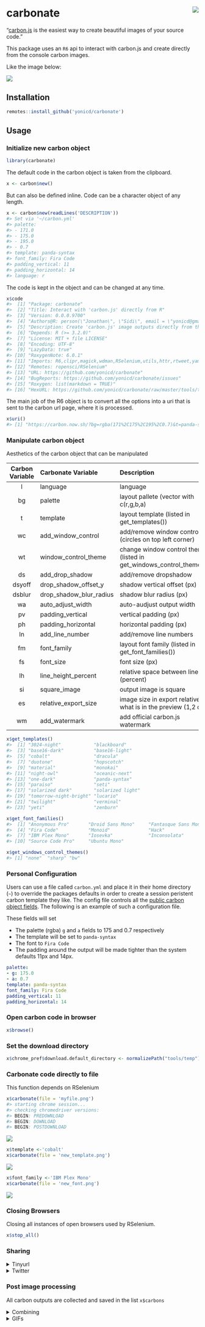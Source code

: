 
<!-- README.md is generated from README.Rmd. Please edit that file -->

# carbonate <img src="tools/temp/hex.gif" align="right" />

“[carbon.js](https://carbon.now.sh/about) is the easiest way to create
beautiful images of your source code.”

This package uses an `R6` api to interact with carbon.js and create
directly from the console carbon images.

Like the image below:

![](tools/temp/myfile.png)

## Installation

``` r
remotes::install_github('yonicd/carbonate')
```

## Usage

### Initialize new carbon object

``` r
library(carbonate)
```

The default code in the carbon object is taken from the clipboard.

``` r
x <- carbon$new()
```

But can also be defined inline. Code can be a character object of any
length.

``` r
x <- carbon$new(readLines('DESCRIPTION'))
#> Set via '~/carbon.yml'
#> palette:
#> - 171.0
#> - 175.0
#> - 195.0
#> - 0.7
#> template: panda-syntax
#> font_family: Fira Code
#> padding_vertical: 11
#> padding_horizontal: 14
#> language: r
```

The code is kept in the object and can be changed at any time.

``` r
x$code
#>  [1] "Package: carbonate"                                                                                 
#>  [2] "Title: Interact with 'carbon.js' directly from R"                                                   
#>  [3] "Version: 0.0.0.9700"                                                                                
#>  [4] "Authors@R: person(\"Jonathan\", \"Sidi\", email = \"yonicd@gmail.com\", role = c(\"aut\", \"cre\"))"
#>  [5] "Description: Create 'carbon.js' image outputs directly from the 'R' console."                       
#>  [6] "Depends: R (>= 3.2.0)"                                                                              
#>  [7] "License: MIT + file LICENSE"                                                                        
#>  [8] "Encoding: UTF-8"                                                                                    
#>  [9] "LazyData: true"                                                                                     
#> [10] "RoxygenNote: 6.0.1"                                                                                 
#> [11] "Imports: R6,clipr,magick,wdman,RSelenium,utils,httr,rtweet,yaml"                                    
#> [12] "Remotes: ropensci/RSelenium"                                                                        
#> [13] "URL: https://github.com/yonicd/carbonate"                                                           
#> [14] "BugReports: https://github.com/yonicd/carbonate/issues"                                             
#> [15] "Roxygen: list(markdown = TRUE)"                                                                     
#> [16] "HexURL: https://github.com/yonicd/carbonate/raw/master/tools/temp/hex.gif"
```

The main job of the R6 object is to convert all the options into a uri
that is sent to the carbon url page, where it is processed.

``` r
x$uri()
#> [1] "https://carbon.now.sh/?bg=rgba(171%2C175%2C195%2C0.7)&t=panda-syntax&wt=none&l=r&ds=true&dsyoff=20px&dsblur=68px&wc=true&wa=true&pv=11px&ph=14px&ln=false&fm=Fira%20Code&fs=14px&lh=133%25&si=false&es=1x&wm=false&ts=false&code=Package%253A%2520carbonate%250ATitle%253A%2520Interact%2520with%2520%27carbon.js%27%2520directly%2520from%2520R%250AVersion%253A%25200.0.0.9700%250AAuthors%2540R%253A%2520person(%2522Jonathan%2522%252C%2520%2522Sidi%2522%252C%2520email%2520%253D%2520%2522yonicd%2540gmail.com%2522%252C%2520role%2520%253D%2520c(%2522aut%2522%252C%2520%2522cre%2522))%250ADescription%253A%2520Create%2520%27carbon.js%27%2520image%2520outputs%2520directly%2520from%2520the%2520%27R%27%2520console.%250ADepends%253A%2520R%2520(%253E%253D%25203.2.0)%250ALicense%253A%2520MIT%2520+%2520file%2520LICENSE%250AEncoding%253A%2520UTF-8%250ALazyData%253A%2520true%250ARoxygenNote%253A%25206.0.1%250AImports%253A%2520R6%252Cclipr%252Cmagick%252Cwdman%252CRSelenium%252Cutils%252Chttr%252Crtweet%252Cyaml%250ARemotes%253A%2520ropensci%252FRSelenium%250AURL%253A%2520https%253A%252F%252Fgithub.com%252Fyonicd%252Fcarbonate%250ABugReports%253A%2520https%253A%252F%252Fgithub.com%252Fyonicd%252Fcarbonate%252Fissues%250ARoxygen%253A%2520list(markdown%2520%253D%2520TRUE)%250AHexURL%253A%2520https%253A%252F%252Fgithub.com%252Fyonicd%252Fcarbonate%252Fraw%252Fmaster%252Ftools%252Ftemp%252Fhex.gif"
```

### Manipulate carbon object

Aesthetics of the carbon object that can be
manipulated

| Carbon Variable | Carbonate Variable         | Description                                                              |         Default          |
| :-------------: | :------------------------- | :----------------------------------------------------------------------- | :----------------------: |
|        l        | language                   | language                                                                 |            r             |
|       bg        | palette                    | layout pallete (vector with c(r,g,b,a)                                   | c(r=171,g=184,b=195,a=1) |
|        t        | template                   | layout template (listed in get\_templates())                             |          ‘seti’          |
|       wc        | add\_window\_control       | add/remove window controls (circles on top left corner)                  |           TRUE           |
|       wt        | window\_control\_theme     | change window control themes (listed in get\_windows\_control\_themes()) |          ‘none’          |
|       ds        | add\_drop\_shadow          | add/remove dropshadow                                                    |           TRUE           |
|     dsyoff      | drop\_shadow\_offset\_y    | shadow vertical offset (px)                                              |            20            |
|     dsblur      | drop\_shadow\_blur\_radius | shadow blur radius (px)                                                  |            68            |
|       wa        | auto\_adjust\_width        | auto-audjust output width                                                |           TRUE           |
|       pv        | padding\_vertical          | vertical padding (px)                                                    |            48            |
|       ph        | padding\_horizontal        | horizontal padding (px)                                                  |            32            |
|       ln        | add\_line\_number          | add/remove line numbers                                                  |          FALSE           |
|       fm        | font\_family               | layout font family (listed in get\_font\_families())                     |          ‘Hack’          |
|       fs        | font\_size                 | font size (px)                                                           |            14            |
|       lh        | line\_height\_percent      | relative space between lines (percent)                                   |           133            |
|       si        | square\_image              | output image is square                                                   |          FALSE           |
|       es        | relative\_export\_size     | image size in export relative to what is in the preview (1,2 or 4)       |            1             |
|       wm        | add\_watermark             | add official carbon.js watermark                                         |          FALSE           |

``` r
x$get_templates()
#>  [1] "3024-night"            "blackboard"           
#>  [3] "base16-dark"           "base16-light"         
#>  [5] "cobalt"                "dracula"              
#>  [7] "duotone"               "hopscotch"            
#>  [9] "material"              "monokai"              
#> [11] "night-owl"             "oceanic-next"         
#> [13] "one-dark"              "panda-syntax"         
#> [15] "paraiso"               "seti"                 
#> [17] "solarized dark"        "solarized light"      
#> [19] "tomorrow-night-bright" "lucario"              
#> [21] "twilight"              "verminal"             
#> [23] "yeti"                  "zenburn"
```

``` r
x$get_font_families()
#>  [1] "Anonymous Pro"       "Droid Sans Mono"     "Fantasque Sans Mono"
#>  [4] "Fira Code"           "Monoid"              "Hack"               
#>  [7] "IBM Plex Mono"       "Iosevka"             "Inconsolata"        
#> [10] "Source Code Pro"     "Ubuntu Mono"
```

``` r
x$get_windows_control_themes()
#> [1] "none"  "sharp" "bw"
```

### Personal Configuration

Users can use a file called `carbon.yml` and place it in their home
directory (`~`) to override the packages defaults in order to create a
session peristent carbon template they like. The config file controls
all the [public carbon object fields](#manipulate-carbon-object). The
following is an example of such a configuration file.

These fields will set

  - The palette (rgba) `g` and `a` fields to 175 and 0.7 respectively
  - The template will be set to `panda-syntax`
  - The font to `Fira Code`
  - The padding around the output will be made tighter than the system
    defaults 11px and 14px.

<!-- end list -->

``` yml
palette:
- g: 175.0
- a: 0.7
template: panda-syntax
font_family: Fira Code
padding_vertical: 11
padding_horizontal: 14
```

### Open carbon code in browser

``` r
x$browse()
```

### Set the download directory

``` r
x$chrome_pref$download.default_directory <- normalizePath("tools/temp")
```

### Carbonate code directly to file

This function depends on RSelenium

``` r
x$carbonate(file = 'myfile.png')
#> starting chrome session...
#> checking chromedriver versions:
#> BEGIN: PREDOWNLOAD
#> BEGIN: DOWNLOAD
#> BEGIN: POSTDOWNLOAD
```

![](tools/readme/README-unnamed-chunk-13-1.png)<!-- -->

``` r
x$template <-'cobalt'
x$carbonate(file = 'new_template.png')
```

![](tools/readme/README-unnamed-chunk-15-1.png)<!-- -->

``` r
x$font_family <-'IBM Plex Mono'
x$carbonate(file = 'new_font.png')
```

![](tools/readme/README-unnamed-chunk-17-1.png)<!-- -->

### Closing Browsers

Closing all instances of open browsers used by RSelenium.

``` r
x$stop_all()
```

### Sharing

<details>

<summary>Tinyurl</summary>

You can also put a tinyurl link as a watermark on the image produced
that will open to the carbon.now.sh page that has the code in the image.

``` r
x$add_tinyurl <- TRUE
x$carbonate(file = 'tiny_url.png')
```

![](tools/readme/README-unnamed-chunk-18-1.png)<!-- -->

If you just want the tinyurl link without the image to use in a tweet
you can create it using

``` r
x$tiny()
#> [1] "http://tinyurl.com/y9oo5q3g"
```

Or you can put the link directly on your clipboard

``` r
x$tiny(clip = TRUE)
#> [1] "http://tinyurl.com/y9oo5q3g"
clipr::read_clip()
#> [1] "http://tinyurl.com/y9oo5q3g"
```

</details>

<details>

<summary>Twitter</summary>

##### Direct

You can also directly tweet the image. An automatic status is created
with two options

  - Default
      - Created in R using the Carbonate 📦
  - When `add_tinyurl <- TRUE`
      - Created in R using the Carbonate 📦 Check out this script at 🔗
        <http://tinyurl.com/y9oo5q3g>
  - Manual
      - Using `tweet_status` you can write your own status.

<!-- end list -->

``` r
x <- carbonate::carbon$new()
x$tweet <- TRUE
x$carbonate()
```

##### Post process (Batch)

If you have images stored in `x$carbons` you can post them also in a
tweet using.

``` r
# for multiple png attachments
x$rtweet(x$carbons,media_type = 'png') #using default status

# subsets of images
x$rtweet(status='Thithese are images'carbons[c(1,3)],media_type = 'png')

# for gifs
x$rtweet(status='th'This is a gif'$carbons,media_type = 'gif')
```

</details>

### Post image processing

All carbon outputs are collected and saved in the list `x$carbons`

<details>

<summary>Combining</summary>

``` r
x$carbons%>%
  magick::image_scale('300')%>%
  magick::image_append()
```

![](tools/readme/README-unnamed-chunk-23-1.png)<!-- -->

``` r

x$carbons%>%
  magick::image_scale('300')%>%
  magick::image_append(stack = TRUE)
```

![](tools/readme/README-unnamed-chunk-23-2.png)<!-- -->

</details>

<details>

<summary>GIFs</summary>

``` r
x$carbons%>%
  magick::image_animate(fps = 1)
```

![](tools/readme/README-unnamed-chunk-24-1.gif)<!-- -->

</details>
